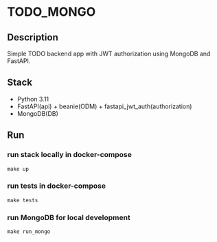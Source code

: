 # TODO_MONGO

## Description

Simple TODO backend app with JWT authorization using MongoDB and FastAPI.

## Stack

- Python 3.11
- FastAPI(api) + beanie(ODM) + fastapi_jwt_auth(authorization)
- MongoDB(DB)

## Run

### run stack locally in docker-compose

``` shellsession
make up 
```

### run tests in docker-compose

``` shellsession
make tests
```

### run MongoDB for local development

``` shellsession
make run_mongo
```